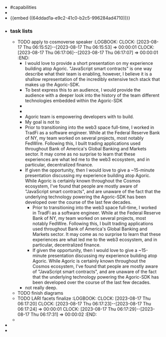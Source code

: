 - #capabilities
-
- {{embed ((64ddad1a-e9c2-41c0-b2c5-996284ad4710))}}
- ### task lists
	- TODO apply to cosmoverse speaker
	  :LOGBOOK:
	  CLOCK: [2023-08-17 Thu 06:15:52]--[2023-08-17 Thu 06:15:53] =>  00:00:01
	  CLOCK: [2023-08-17 Thu 06:17:06]--[2023-08-17 Thu 06:17:07] =>  00:00:01
	  :END:
		- I would love to provide a short presentation on my experience building atop Agoric. "JavaScript smart contracts" is one way describe what their team is enabling, however, I believe it is a shallow representation of the incredibly extensive tech stack that makes up the Agoric-SDK.
		- To best express this to an audience, I would provide the audience with a deeper look into the history of the  team different technologies embedded within the Agoric-SDK
		-
		-
		- Agoric team is empowering developers with to build.
		- My goal is not to
		- Prior to transitioning into the web3 space full-time, I worked in TradFi as a software engineer. While at the Federal Reserve Bank of NY, my team worked on several projects, most notably FedWire. Following this, I built trading applications used throughout Bank of America's Global Banking and Markets sector. It may come as no surprise to learn that these experiences are what led me to the web3 ecosystem, and in particular, decentralized finance.
		- If given the opportunity, then I would love to give a ~15-minute presentation discussing my experience building atop Agoric. While Agoric is certainly known throughout the Cosmos ecosystem, I've found that people are mostly aware of "JavaScript smart contracts", and are unaware of the fact that the underlying technology powering the Agoric-SDK has been developed over the course of the last few decades.
			- Prior to transitioning into the web3 space full-time, I worked in TradFi as a software engineer. While at the Federal Reserve Bank of NY, my team worked on several projects, most notably FedWire. Following this, I built trading applications used throughout Bank of America's Global Banking and Markets sector. It may come as no surprise to learn that these experiences are what led me to the web3 ecosystem, and in particular, decentralized finance.
			- If given the opportunity, then I would love to give a ~15-minute presentation discussing my experience building atop Agoric. While Agoric is certainly known throughout the Cosmos ecosystem, I've found that people are mostly aware of "JavaScript smart contracts", and are unaware of the fact that the underlying technology powering the Agoric-SDK has been developed over the course of the last few decades.
		- not really deep.
	- TODO finish diagrams
	- TODO LARI facets finalize 
	  :LOGBOOK:
	  CLOCK: [2023-08-17 Thu 06:17:20]
	  CLOCK: [2023-08-17 Thu 06:17:23]--[2023-08-17 Thu 06:17:24] =>  00:00:01
	  CLOCK: [2023-08-17 Thu 06:17:29]--[2023-08-17 Thu 06:17:31] =>  00:00:02
	  :END:
	-
-
-